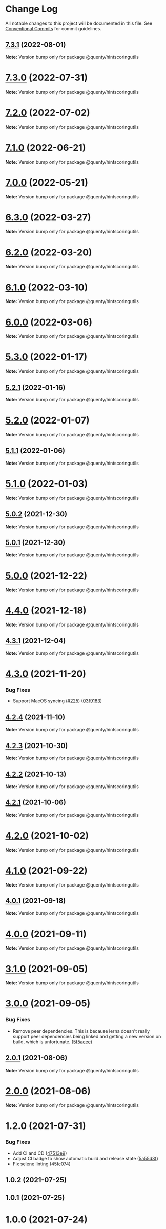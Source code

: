 # Change Log

All notable changes to this project will be documented in this file.
See [Conventional Commits](https://conventionalcommits.org) for commit guidelines.

## [7.3.1](https://github.com/Quenty/NevermoreEngine/compare/@quenty/hintscoringutils@7.3.0...@quenty/hintscoringutils@7.3.1) (2022-08-01)

**Note:** Version bump only for package @quenty/hintscoringutils





# [7.3.0](https://github.com/Quenty/NevermoreEngine/compare/@quenty/hintscoringutils@7.2.0...@quenty/hintscoringutils@7.3.0) (2022-07-31)

**Note:** Version bump only for package @quenty/hintscoringutils





# [7.2.0](https://github.com/Quenty/NevermoreEngine/compare/@quenty/hintscoringutils@7.1.0...@quenty/hintscoringutils@7.2.0) (2022-07-02)

**Note:** Version bump only for package @quenty/hintscoringutils





# [7.1.0](https://github.com/Quenty/NevermoreEngine/compare/@quenty/hintscoringutils@7.0.0...@quenty/hintscoringutils@7.1.0) (2022-06-21)

**Note:** Version bump only for package @quenty/hintscoringutils





# [7.0.0](https://github.com/Quenty/NevermoreEngine/compare/@quenty/hintscoringutils@6.3.0...@quenty/hintscoringutils@7.0.0) (2022-05-21)

**Note:** Version bump only for package @quenty/hintscoringutils





# [6.3.0](https://github.com/Quenty/NevermoreEngine/compare/@quenty/hintscoringutils@6.2.0...@quenty/hintscoringutils@6.3.0) (2022-03-27)

**Note:** Version bump only for package @quenty/hintscoringutils





# [6.2.0](https://github.com/Quenty/NevermoreEngine/compare/@quenty/hintscoringutils@6.1.0...@quenty/hintscoringutils@6.2.0) (2022-03-20)

**Note:** Version bump only for package @quenty/hintscoringutils





# [6.1.0](https://github.com/Quenty/NevermoreEngine/compare/@quenty/hintscoringutils@6.0.0...@quenty/hintscoringutils@6.1.0) (2022-03-10)

**Note:** Version bump only for package @quenty/hintscoringutils





# [6.0.0](https://github.com/Quenty/NevermoreEngine/compare/@quenty/hintscoringutils@5.3.0...@quenty/hintscoringutils@6.0.0) (2022-03-06)

**Note:** Version bump only for package @quenty/hintscoringutils





# [5.3.0](https://github.com/Quenty/NevermoreEngine/compare/@quenty/hintscoringutils@5.2.1...@quenty/hintscoringutils@5.3.0) (2022-01-17)

**Note:** Version bump only for package @quenty/hintscoringutils





## [5.2.1](https://github.com/Quenty/NevermoreEngine/compare/@quenty/hintscoringutils@5.2.0...@quenty/hintscoringutils@5.2.1) (2022-01-16)

**Note:** Version bump only for package @quenty/hintscoringutils





# [5.2.0](https://github.com/Quenty/NevermoreEngine/compare/@quenty/hintscoringutils@5.1.1...@quenty/hintscoringutils@5.2.0) (2022-01-07)

**Note:** Version bump only for package @quenty/hintscoringutils





## [5.1.1](https://github.com/Quenty/NevermoreEngine/compare/@quenty/hintscoringutils@5.1.0...@quenty/hintscoringutils@5.1.1) (2022-01-06)

**Note:** Version bump only for package @quenty/hintscoringutils





# [5.1.0](https://github.com/Quenty/NevermoreEngine/compare/@quenty/hintscoringutils@5.0.2...@quenty/hintscoringutils@5.1.0) (2022-01-03)

**Note:** Version bump only for package @quenty/hintscoringutils





## [5.0.2](https://github.com/Quenty/NevermoreEngine/compare/@quenty/hintscoringutils@5.0.1...@quenty/hintscoringutils@5.0.2) (2021-12-30)

**Note:** Version bump only for package @quenty/hintscoringutils





## [5.0.1](https://github.com/Quenty/NevermoreEngine/compare/@quenty/hintscoringutils@5.0.0...@quenty/hintscoringutils@5.0.1) (2021-12-30)

**Note:** Version bump only for package @quenty/hintscoringutils





# [5.0.0](https://github.com/Quenty/NevermoreEngine/compare/@quenty/hintscoringutils@4.4.0...@quenty/hintscoringutils@5.0.0) (2021-12-22)

**Note:** Version bump only for package @quenty/hintscoringutils





# [4.4.0](https://github.com/Quenty/NevermoreEngine/compare/@quenty/hintscoringutils@4.3.1...@quenty/hintscoringutils@4.4.0) (2021-12-18)

**Note:** Version bump only for package @quenty/hintscoringutils





## [4.3.1](https://github.com/Quenty/NevermoreEngine/compare/@quenty/hintscoringutils@4.3.0...@quenty/hintscoringutils@4.3.1) (2021-12-04)

**Note:** Version bump only for package @quenty/hintscoringutils





# [4.3.0](https://github.com/Quenty/NevermoreEngine/compare/@quenty/hintscoringutils@4.2.4...@quenty/hintscoringutils@4.3.0) (2021-11-20)


### Bug Fixes

* Support MacOS syncing ([#225](https://github.com/Quenty/NevermoreEngine/issues/225)) ([03f9183](https://github.com/Quenty/NevermoreEngine/commit/03f918392c6a5bdd33f8a17c38de371d1e06c67a))





## [4.2.4](https://github.com/Quenty/NevermoreEngine/compare/@quenty/hintscoringutils@4.2.3...@quenty/hintscoringutils@4.2.4) (2021-11-10)

**Note:** Version bump only for package @quenty/hintscoringutils





## [4.2.3](https://github.com/Quenty/NevermoreEngine/compare/@quenty/hintscoringutils@4.2.2...@quenty/hintscoringutils@4.2.3) (2021-10-30)

**Note:** Version bump only for package @quenty/hintscoringutils





## [4.2.2](https://github.com/Quenty/NevermoreEngine/compare/@quenty/hintscoringutils@4.2.1...@quenty/hintscoringutils@4.2.2) (2021-10-13)

**Note:** Version bump only for package @quenty/hintscoringutils





## [4.2.1](https://github.com/Quenty/NevermoreEngine/compare/@quenty/hintscoringutils@4.2.0...@quenty/hintscoringutils@4.2.1) (2021-10-06)

**Note:** Version bump only for package @quenty/hintscoringutils





# [4.2.0](https://github.com/Quenty/NevermoreEngine/compare/@quenty/hintscoringutils@4.1.0...@quenty/hintscoringutils@4.2.0) (2021-10-02)

**Note:** Version bump only for package @quenty/hintscoringutils





# [4.1.0](https://github.com/Quenty/NevermoreEngine/compare/@quenty/hintscoringutils@4.0.1...@quenty/hintscoringutils@4.1.0) (2021-09-22)

**Note:** Version bump only for package @quenty/hintscoringutils





## [4.0.1](https://github.com/Quenty/NevermoreEngine/compare/@quenty/hintscoringutils@4.0.0...@quenty/hintscoringutils@4.0.1) (2021-09-18)

**Note:** Version bump only for package @quenty/hintscoringutils





# [4.0.0](https://github.com/Quenty/NevermoreEngine/compare/@quenty/hintscoringutils@3.1.0...@quenty/hintscoringutils@4.0.0) (2021-09-11)

**Note:** Version bump only for package @quenty/hintscoringutils





# [3.1.0](https://github.com/Quenty/NevermoreEngine/compare/@quenty/hintscoringutils@3.0.0...@quenty/hintscoringutils@3.1.0) (2021-09-05)

**Note:** Version bump only for package @quenty/hintscoringutils





# [3.0.0](https://github.com/Quenty/NevermoreEngine/compare/@quenty/hintscoringutils@2.0.1...@quenty/hintscoringutils@3.0.0) (2021-09-05)


### Bug Fixes

* Remove peer dependencies. This is because lerna doesn't really support peer dependencies being linked and getting a new version on build, which is unfortunate. ([5f5aeee](https://github.com/Quenty/NevermoreEngine/commit/5f5aeeea8de9975435309e53679f0ef7064f9dd0))





## [2.0.1](https://github.com/Quenty/NevermoreEngine/compare/@quenty/hintscoringutils@2.0.0...@quenty/hintscoringutils@2.0.1) (2021-08-06)

**Note:** Version bump only for package @quenty/hintscoringutils





# [2.0.0](https://github.com/Quenty/NevermoreEngine/compare/@quenty/hintscoringutils@1.2.0...@quenty/hintscoringutils@2.0.0) (2021-08-06)

**Note:** Version bump only for package @quenty/hintscoringutils





# 1.2.0 (2021-07-31)


### Bug Fixes

* Add CI and CD ([47513e9](https://github.com/Quenty/NevermoreEngine/commit/47513e9b568162707534af132396dd8756947dd3))
* Adjust CI badge to show automatic build and release state ([5a55d3f](https://github.com/Quenty/NevermoreEngine/commit/5a55d3f19bf8d66a760d67da9b56ed47fab74656))
* Fix selene linting ([45fc074](https://github.com/Quenty/NevermoreEngine/commit/45fc07489ee59127ac6582689f19a0e87c1e5b5a))



## 1.0.2 (2021-07-25)



## 1.0.1 (2021-07-25)



# 1.0.0 (2021-07-24)

